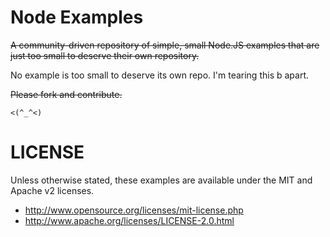Node Examples
===

~~A community-driven repository of simple, small Node.JS examples that are just too small to deserve their own repository.~~

No example is too small to deserve its own repo. I'm tearing this b apart.

~~Please fork and contribute.~~

    <(^_^<)

LICENSE
===

Unless otherwise stated, these examples are available under the MIT and Apache v2 licenses.

  * http://www.opensource.org/licenses/mit-license.php
  * http://www.apache.org/licenses/LICENSE-2.0.html
